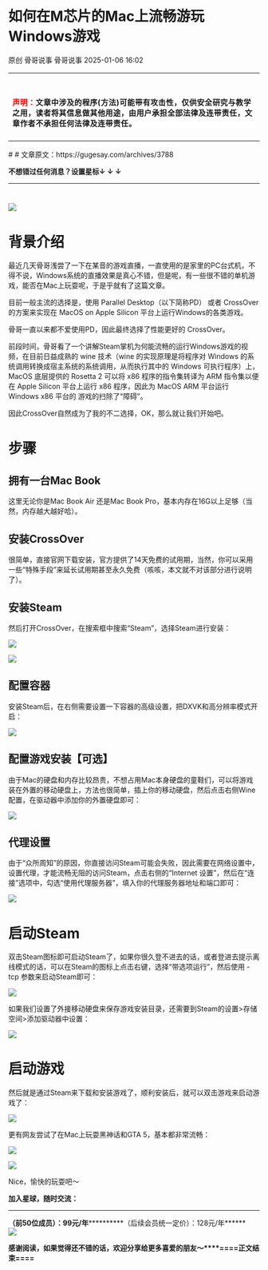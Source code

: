 #  如何在M芯片的Mac上流畅游玩Windows游戏   
原创 骨哥说事  骨哥说事   2025-01-06 16:02  
  
<table><tbody><tr><td data-colwidth="557" width="557" valign="top" style="word-break: break-all;"><h1 data-selectable-paragraph="" style="white-space: normal;outline: 0px;max-width: 100%;font-family: -apple-system, system-ui, &#34;Helvetica Neue&#34;, &#34;PingFang SC&#34;, &#34;Hiragino Sans GB&#34;, &#34;Microsoft YaHei UI&#34;, &#34;Microsoft YaHei&#34;, Arial, sans-serif;letter-spacing: 0.544px;background-color: rgb(255, 255, 255);box-sizing: border-box !important;overflow-wrap: break-word !important;"><strong style="outline: 0px;max-width: 100%;box-sizing: border-box !important;overflow-wrap: break-word !important;"><span style="outline: 0px;max-width: 100%;font-size: 18px;box-sizing: border-box !important;overflow-wrap: break-word !important;"><span style="color: rgb(255, 0, 0);"><strong><span style="font-size: 15px;"><span leaf="">声明：</span></span></strong></span><span style="font-size: 15px;"></span></span></strong><span style="outline: 0px;max-width: 100%;font-size: 18px;box-sizing: border-box !important;overflow-wrap: break-word !important;"><span style="font-size: 15px;"><span leaf="">文章中涉及的程序(方法)可能带有攻击性，仅供安全研究与教学之用，读者将其信息做其他用途，由用户承担全部法律及连带责任，文章作者不承担任何法律及连带责任。</span></span></span></h1></td></tr></tbody></table>#   
# 文章原文：https://gugesay.com/archives/3788  
  
******不想错过任何消息？设置星标****↓ ↓ ↓**  
****  
#   
  
  
![](https://mmbiz.qpic.cn/sz_mmbiz_png/hZj512NN8jlbXyV4tJfwXpicwdZ2gTB6XtwoqRvbaCy3UgU1Upgn094oibelRBGyMs5GgicFKNkW1f62QPCwGwKxA/640?wx_fmt=png&from=appmsg "")  
# 背景介绍  
  
最近几天骨哥浅尝了一下在某音的游戏直播，一直使用的是家里的PC台式机，不得不说，Windows系统的直播效果是真心不错，但是呢，有一些很不错的单机游戏，能否在Mac上玩耍呢，于是乎就有了这篇文章。  
  
目前一般主流的选择是，使用 Parallel Desktop（以下简称PD） 或者 CrossOver 的方案来实现在 MacOS on Apple Silicon 平台上运行Windows的各类游戏。  
  
骨哥一直以来都不爱使用PD，因此最终选择了性能更好的 CrossOver。  
  
前段时间，骨哥看了一个讲解Steam掌机为何能流畅的运行Windows游戏的视频，在目前日益成熟的 wine 技术（wine 的实现原理是将程序对 Windows 的系统调用转换成宿主系统的系统调用，从而执行其中的 Windows 可执行程序）上，MacOS 底层提供的 Rosetta 2 可以将 x86 程序的指令集转译为 ARM 指令集以便在 Apple Silicon 平台上运行 x86 程序，因此为 MacOS ARM 平台运行 Windows x86 平台的 游戏的扫除了“障碍”。  
  
因此CrossOver自然成为了我的不二选择，OK，那么就让我们开始吧。  
# 步骤  
## 拥有一台Mac Book  
  
这里无论你是Mac Book Air 还是Mac Book Pro，基本内存在16G以上足够（当然，内存越大越好哈）。  
## 安装CrossOver  
  
很简单，直接官网下载安装，官方提供了14天免费的试用期，当然，你可以采用一些“特殊手段”来延长试用期甚至永久免费（咳咳，本文就不对该部分进行说明了）。  
## 安装Steam  
  
然后打开CrossOver，在搜索框中搜索“Steam”，选择Steam进行安装：  
  
![](https://mmbiz.qpic.cn/sz_mmbiz_png/hZj512NN8jnE73gBhOZmIoKcCvQLdVOktCPeYW5vb7FCvma5CqHwEBgK6xlPkUFbFKDG2ppoL2F0GQtQ7Xzk2A/640?wx_fmt=png&from=appmsg "")  
  
![](https://mmbiz.qpic.cn/sz_mmbiz_png/hZj512NN8jnE73gBhOZmIoKcCvQLdVOkkVY8v8PMF14ibyWW9tDVN2ic8XkzZEmkE7ySsFEZLHAx6Tgv06oaXnHA/640?wx_fmt=png&from=appmsg "")  
## 配置容器  
  
安装Steam后，在右侧需要设置一下容器的高级设置，把DXVK和高分辨率模式开启：  
  
![](https://mmbiz.qpic.cn/sz_mmbiz_png/hZj512NN8jnE73gBhOZmIoKcCvQLdVOkCmNYw1AEgLyAUv3icwfT7pD3TuSJAHCWhIbtef8N6NicYQcWP7dzfUlA/640?wx_fmt=png&from=appmsg "")  
## 配置游戏安装【可选】  
  
由于Mac的硬盘和内存比较昂贵，不想占用Mac本身硬盘的童鞋们，可以将游戏装在外置的移动硬盘上，方法也很简单，插上你的移动硬盘，然后点击右侧Wine 配置，在驱动器中添加你的外置硬盘即可：  
  
![](https://mmbiz.qpic.cn/sz_mmbiz_png/hZj512NN8jnE73gBhOZmIoKcCvQLdVOknIib457pTXGZs6U8U8Dtw4m6aUaKgTbTGB3vzkAktrKqscUa066ogfw/640?wx_fmt=png&from=appmsg "")  
## 代理设置  
  
由于“众所周知”的原因，你直接访问Steam可能会失败，因此需要在网络设置中，设置代理，才能流畅无阻的访问Steam，点击右侧的“Internet 设置”，然后在“连接”选项中，勾选“使用代理服务器”，填入你的代理服务器地址和端口即可：  
  
![](https://mmbiz.qpic.cn/sz_mmbiz_png/hZj512NN8jnE73gBhOZmIoKcCvQLdVOkLicnoAAbD7CxeOFer8HocLgiaXp4vIj38miaDOmI2BLH0ZFY1RpcGmictg/640?wx_fmt=png&from=appmsg "")  
# 启动Steam  
  
双击Steam图标即可启动Steam了，如果你很久登不进去的话，或者登进去提示离线模式的话，可以在Steam的图标上点击右键，选择“带选项运行”，然后使用 -tcp 参数来启动Steam即可：  
  
![](https://mmbiz.qpic.cn/sz_mmbiz_png/hZj512NN8jnE73gBhOZmIoKcCvQLdVOk0Uf0bWbjTrLeTdv9o8t8g6VB3xmYnSlxFhqvI0E7wXxSzmUEHJg7Pg/640?wx_fmt=png&from=appmsg "")  
  
如果我们设置了外接移动硬盘来保存游戏安装目录，还需要到Steam的设置>存储空间>添加驱动器中设置：  
  
![](https://mmbiz.qpic.cn/sz_mmbiz_png/hZj512NN8jnE73gBhOZmIoKcCvQLdVOkoJ9TFZ77ZSs4yYtu72DBwtoKXOG0UcqaAUicbPJCuAR7MibrZOlZtNiaA/640?wx_fmt=png&from=appmsg "")  
# 启动游戏  
  
然后就是通过Steam来下载和安装游戏了，顺利安装后，就可以双击游戏来启动游戏了：  
  
![](https://mmbiz.qpic.cn/sz_mmbiz_jpg/hZj512NN8jnE73gBhOZmIoKcCvQLdVOkZ3K5um9pKZicNGj26icyq87Fzg3KkafUnyHpZ9ZNObEI8byX3tOPAWYg/640?wx_fmt=jpeg&from=appmsg "")  
  
更有网友尝试了在Mac上玩耍黑神话和GTA 5，基本都非常流畅：  
  
![](https://mmbiz.qpic.cn/sz_mmbiz_png/hZj512NN8jnE73gBhOZmIoKcCvQLdVOk5b4ctR3RgYot2wEljYM5N4ozORnKNZibFXGCEMP2PMXKrcRWGQzPleg/640?wx_fmt=png&from=appmsg "")  
  
![](https://mmbiz.qpic.cn/sz_mmbiz_png/hZj512NN8jnE73gBhOZmIoKcCvQLdVOkXibVtSNIJ082tbPh1L55eWyciaWfnSTCDPrYDjSMchznbwdhcHA10uIA/640?wx_fmt=png&from=appmsg "")  
  
Nice，愉快的玩耍吧～  
  
  
**加入星球，随时交流：**  
  
****  
**（前50位成员）：99元/年************（后续会员统一定价）：128元/年******  
![](https://mmbiz.qpic.cn/sz_mmbiz_jpg/hZj512NN8jnMJtHJnShkTnh3vR3fmaqicPicANic6OEsobrpRjx5vG6mMTib1icuPmuG74h2bxC4eP6nMMzbs5QaSlw/640?wx_fmt=jpeg&from=appmsg "")  
  
**感谢阅读，如果觉得还不错的话，欢迎分享给更多喜爱的朋友～****====正文结束====**  
  
  
